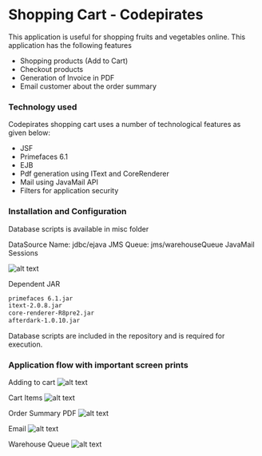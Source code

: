 # Shopping Cart - Codepirates
This application is useful for shopping fruits and vegetables online. This application has the following features

  - Shopping products (Add to Cart)
  - Checkout products
  - Generation of Invoice in PDF
  - Email customer about the order summary

### Technology used

Codepirates shopping cart uses a number of technological features as given below:

* JSF 
* Primefaces 6.1
* EJB
* Pdf generation using IText and CoreRenderer
* Mail using JavaMail API
* Filters for application security

### Installation and Configuration

Database scripts is available in misc folder

DataSource Name: jdbc/ejava
JMS Queue: 	jms/warehouseQueue
JavaMail Sessions

![alt text](/misc/mailsession.png "Mail session")

Dependent JAR

```sh
primefaces 6.1.jar 
itext-2.0.8.jar
core-renderer-R8pre2.jar
afterdark-1.0.10.jar
```
Database scripts are included in the repository and is required for execution.

### Application flow with important screen prints

Adding to cart
![alt text](/misc/shopping.png "Add to cart")

Cart Items
![alt text](/misc/cart_item.png "cart items")

Order Summary PDF
![alt text](/misc/order_pdf.png "order PDF")

Email
![alt text](/misc/email.png "Email")

Warehouse Queue
![alt text](/misc/warehouse_queue.png "Queue")
